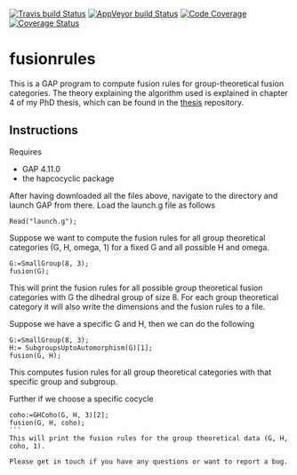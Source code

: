 [![Travis build Status](https://travis-ci.org/gap-system/gap.svg?branch=master)](https://travis-ci.org/gap-system/gap)
[![AppVeyor build Status](https://ci.appveyor.com/api/projects/status/github/gap-system/gap?branch=master&svg=true)](https://ci.appveyor.com/project/gap-system/gap)
[![Code Coverage](https://codecov.io/github/gap-system/gap/coverage.svg?branch=master&token=)](https://codecov.io/gh/gap-system/gap)
[![Coverage Status](https://coveralls.io/repos/github/gap-system/gap/badge.svg)](https://coveralls.io/github/gap-system/gap)

# fusionrules

This is a GAP program to compute fusion rules for group-theoretical fusion categories. The theory explaining the algorithm used is explained in chapter 4 of my PhD thesis, which can be found in the [thesis](https://github.com/junkicide/thesis/) repository.
## Instructions

Requires
- GAP 4.11.0
- the hapcocyclic package

After having downloaded all the files above, navigate to the directory and launch GAP from there. Load the launch.g file as follows

```console
Read("launch.g");
```


Suppose we want to compute the fusion rules for all group theoretical categories (G, H, omega, 1) for a fixed G and all possible H and omega.

```console
G:=SmallGroup(8, 3);
fusion(G);
```

This will print the fusion rules for all possible group theoretical fusion categories with G the dihedral group of size 8. For each group theoretical category it will also write the dimensions and the fusion rules to a file.

Suppose we have a specific G and H, then we can do the following
```
G:=SmallGroup(8, 3);
H:= SubgroupsUptoAutomorphism(G)[1];
fusion(G, H);
```
This computes fusion rules for all group theoretical categories with that specific group and subgroup.

Further if we choose a specific cocycle
````
coho:=GHCoho(G, H, 3)[2];
fusion(G, H, coho);
```
This will print the fusion rules for the group theoretical data (G, H, coho, 1).

Please get in touch if you have any questions or want to report a bug.
